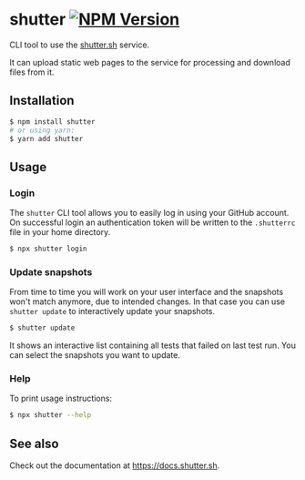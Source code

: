 # shutter [![NPM Version](https://img.shields.io/npm/v/shutter.svg)](https://www.npmjs.com/package/shutter)

CLI tool to use the [shutter.sh](https://shutter.sh/) service.

It can upload static web pages to the service for processing and download files from it.

## Installation

```sh
$ npm install shutter
# or using yarn:
$ yarn add shutter
```

## Usage

### Login

The `shutter` CLI tool allows you to easily log in using your GitHub account. On successful login an authentication token will be written to the `.shutterrc` file in your home directory.

```sh
$ npx shutter login
```

### Update snapshots

From time to time you will work on your user interface and the snapshots won't match anymore, due to intended changes. In that case you can use `shutter update` to interactively update your snapshots.

```sh
$ shutter update
```

It shows an interactive list containing all tests that failed on last test run. You can select the snapshots you want to update.

### Help

To print usage instructions:

```sh
$ npx shutter --help
```

## See also

Check out the documentation at <https://docs.shutter.sh>.
